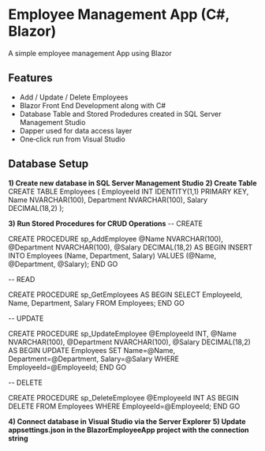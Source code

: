 # Employee Management App (C#, Blazor)

A simple employee management App using Blazor

## Features
- Add / Update / Delete Employees
- Blazor Front End Development along with C#
- Database Table and Stored Prodedures created in SQL Server Management Studio
- Dapper used for data access layer
- One‑click run from Visual Studio

## Database Setup
**1) Create new database in SQL Server Management Studio**
**2) Create Table**
CREATE TABLE Employees (
    EmployeeId INT IDENTITY(1,1) PRIMARY KEY,
    Name NVARCHAR(100),
    Department NVARCHAR(100),
    Salary DECIMAL(18,2)
);

**3) Run Stored Procedures for CRUD Operations**
-- CREATE

CREATE PROCEDURE sp_AddEmployee
    @Name NVARCHAR(100),
    @Department NVARCHAR(100),
    @Salary DECIMAL(18,2)
AS
BEGIN
    INSERT INTO Employees (Name, Department, Salary)
    VALUES (@Name, @Department, @Salary);
END
GO

-- READ

CREATE PROCEDURE sp_GetEmployees
AS
BEGIN
    SELECT EmployeeId, Name, Department, Salary FROM Employees;
END
GO

-- UPDATE

CREATE PROCEDURE sp_UpdateEmployee
    @EmployeeId INT,
    @Name NVARCHAR(100),
    @Department NVARCHAR(100),
    @Salary DECIMAL(18,2)
AS
BEGIN
    UPDATE Employees
    SET Name=@Name, Department=@Department, Salary=@Salary
    WHERE EmployeeId=@EmployeeId;
END
GO

-- DELETE

CREATE PROCEDURE sp_DeleteEmployee
    @EmployeeId INT
AS
BEGIN
    DELETE FROM Employees WHERE EmployeeId=@EmployeeId;
END
GO

**4) Connect database in Visual Studio via the Server Explorer**
**5) Update appsettings.json in the BlazorEmployeeApp project with the connection string**
